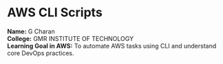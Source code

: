 # AWS CLI Scripts

**Name:** G Charan  
**College:** GMR INSTITUTE OF TECHNOLOGY  
**Learning Goal in AWS:** To automate AWS tasks using CLI and understand core DevOps practices.
